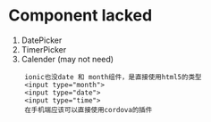 Component lacked
================

1. DatePicker
2. TimerPicker
3. Calender 		(may not need)

```
	ionic也没date 和 month组件，是直接使用html5的类型
	<input type="month">
	<input type="date">
	<input type="time">
	在手机端应该可以直接使用cordova的插件
```
